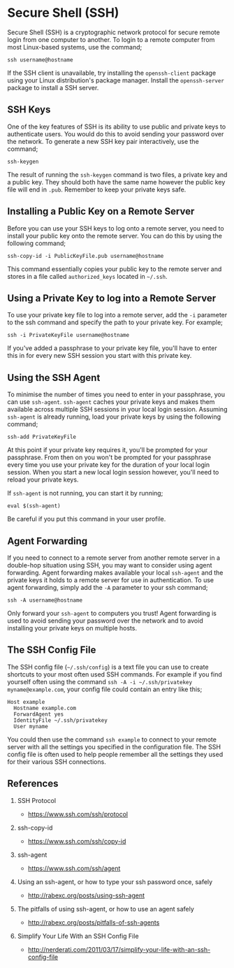# Secure Shell (SSH)

Secure Shell (SSH) is a cryptographic network protocol for secure remote login from one computer to another. To login to a remote computer from most Linux-based systems, use the command;

    ssh username@hostname

If the SSH client is unavailable, try installing the `openssh-client` package using your Linux distribution's package manager. Install the `openssh-server` package to install a SSH server.

## SSH Keys

One of the key features of SSH is its ability to use public and private keys to authenticate users. You would do this to avoid sending your password over the network. To generate a new SSH key pair interactively, use the command;

    ssh-keygen

The result of running the `ssh-keygen` command is two files, a private key and a public key. They should both have the same name however the public key file will end in `.pub`. Remember to keep your private keys safe.

## Installing a Public Key on a Remote Server

Before you can use your SSH keys to log onto a remote server, you need to install your public key onto the remote server. You can do this by using the following command;

    ssh-copy-id -i PublicKeyFile.pub username@hostname

This command essentially copies your public key to the remote server and stores in a file called `authorized_keys` located in `~/.ssh`.

## Using a Private Key to log into a Remote Server

To use your private key file to log into a remote server, add the `-i` parameter to the ssh command and specify the path to your private key. For example;

    ssh -i PrivateKeyFile username@hostname

If you've added a passphrase to your private key file, you'll have to enter this in for every new SSH session you start with this private key.

## Using the SSH Agent

To minimise the number of times you need to enter in your passphrase, you can use `ssh-agent`. `ssh-agent` caches your private keys and makes them available across multiple SSH sessions in your local login session. Assuming `ssh-agent` is already running, load your private keys by using the following command;

    ssh-add PrivateKeyFile

At this point if your private key requires it, you'll be prompted for your passphrase. From then on you won't be prompted for your passphrase every time you use your private key for the duration of your local login session. When you start a new local login session however, you'll need to reload your private keys.

If `ssh-agent` is not running, you can start it by running;

    eval $(ssh-agent)

Be careful if you put this command in your user profile.

## Agent Forwarding

If you need to connect to a remote server from another remote server in a double-hop situation using SSH, you may want to consider using agent forwarding. Agent forwarding makes available your local `ssh-agent` and the private keys it holds to a remote server for use in authentication. To use agent forwarding, simply add the `-A` parameter to your ssh command;

    ssh -A username@hostname

Only forward your `ssh-agent` to computers you trust! Agent forwarding is used to avoid sending your password over the network and to avoid installing your private keys on multiple hosts.

## The SSH Config File

The SSH config file (`~/.ssh/config`) is a text file you can use to create shortcuts to your most often used SSH commands. For example if you find yourself often using the command `ssh -A -i ~/.ssh/privatekey myname@example.com`, your config file could contain an entry like this;

    Host example
      Hostname example.com
      ForwardAgent yes
      IdentityFile ~/.ssh/privatekey
      User myname

You could then use the command `ssh example` to connect to your remote server with all the settings you specified in the configuration file. The SSH config file is often used to help people remember all the settings they used for their various SSH connections.

## References

1. SSH Protocol

   - https://www.ssh.com/ssh/protocol

2. ssh-copy-id

   - https://www.ssh.com/ssh/copy-id

3. ssh-agent

   - https://www.ssh.com/ssh/agent

4. Using an ssh-agent, or how to type your ssh password once, safely

   - http://rabexc.org/posts/using-ssh-agent

5. The pitfalls of using ssh-agent, or how to use an agent safely

   - http://rabexc.org/posts/pitfalls-of-ssh-agents

6. Simplify Your Life With an SSH Config File

   - http://nerderati.com/2011/03/17/simplify-your-life-with-an-ssh-config-file
